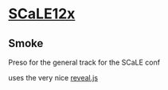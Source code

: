 # [SCaLE12x](http://www.socallinuxexpo.org/scale12x/)
## Smoke

Preso for the general track for the SCaLE conf

uses the very nice [reveal.js](https://github.com/hakimel/reveal.js)

